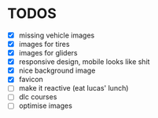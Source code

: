 # TODOS

- [X] missing vehicle images
- [X] images for tires
- [X] images for gliders
- [X] responsive design, mobile looks like shit
- [X] nice background image
- [X] favicon
- [ ] make it reactive (eat lucas' lunch)
- [ ] dlc courses
- [ ] optimise images
